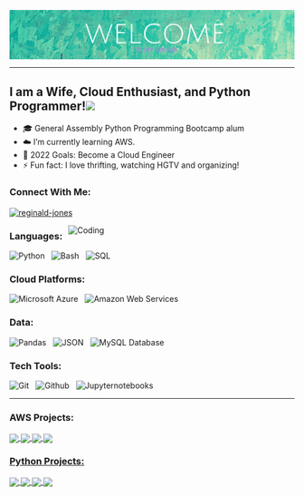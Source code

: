 <a href="https://www.linkedin.com/in/jazmin-channel-449a4683/"><img align="center"  src="https://raw.githubusercontent.com/jazminchannel/jazminchannel/main/banner2.png"/></a>

---

## I am a Wife, Cloud Enthusiast, and Python Programmer!</a><img src="https://media.giphy.com/media/WUlplcMpOCEmTGBtBW/giphy.gif" width="30"> 
</em></p>

- 🎓 General Assembly Python Programming Bootcamp alum
- ☁️ I’m currently learning AWS.
- 🥅 2022 Goals: Become a Cloud Engineer
- ⚡ Fun fact: I love thrifting, watching HGTV and organizing!


### Connect With Me:


<p align="left">
<a href="https://www.linkedin.com/in/jazmin-jones-449a4683/" target="blank"><img align="center" src="https://cdn.jsdelivr.net/npm/simple-icons@3.0.1/icons/linkedin.svg" alt="reginald-jones" height="30" width="40" /></a>
</p>

<img align="right" alt="Coding" width="400" src="https://cdn.dribbble.com/users/2646423/screenshots/5507196/computer.gif">


### Languages:

![Python](https://img.shields.io/badge/Code-Python-informational?style=for-the-badge&logo=python&logoColor=white&color=1ABC9B&labelColor=001837) &nbsp;
![Bash](https://img.shields.io/badge/Code-Bash-informational?style=for-the-badge&logo=bash&logoColor=white&color=1ABC9B&labelColor=001837) &nbsp;
![SQL](https://img.shields.io/badge/Code-SQL-informational?style=for-the-badge&logo=sql&logoColor=white&color=1ABC9B&labelColor=001837) &nbsp;

### Cloud Platforms:

![Microsoft Azure](https://img.shields.io/badge/Tech-Microsoft_Azure-informational?style=for-the-badge&logo=microsoft-azure&logoColor=white&color=1ABC9B&labelColor=001837) &nbsp;
![Amazon Web Services](https://img.shields.io/badge/Tech-Amazon_Web_Services-informational?style=for-the-badge&logo=amazon-web-services&logoColor=white&color=1ABC9B&labelColor=001837) &nbsp;

### Data:
![Pandas](https://img.shields.io/badge/Data-Pandas-informational?style=for-the-badge&logo=pandas&logoColor=white&color=1ABC9B&labelColor=001837) &nbsp;
![JSON](https://img.shields.io/badge/Data-JSON-informational?style=for-the-badge&logo=json&logoColor=white&color=1ABC9B&labelColor=001837) &nbsp;
![MySQL Database](https://img.shields.io/badge/Data-MySQL-informational?style=for-the-badge&logo=MySQl&logoColor=white&color=1ABC9B&labelColor=001837) &nbsp;

### Tech Tools:

![Git](https://img.shields.io/badge/Tech-Git-informational?style=for-the-badge&logo=Git&logoColor=white&color=1ABC9B&labelColor=001837) &nbsp;
![Github](https://img.shields.io/badge/Tech-GitHub-informational?style=for-the-badge&logo=GitHub&logoColor=white&color=1ABC9B&labelColor=001837) &nbsp;
![Jupyternotebooks](https://img.shields.io/badge/Tech-Jupyter_Notebooks-informational?style=for-the-badge&logo=jupyternotebooks&logoColor=white&color=1ABC9B&labelColor=001837) &nbsp;

---


### AWS Projects:

</a>
<a href="https://github.com/jazminchannel/Static-S3-Cloudfront-Website">
  <img align="center" src="https://github-readme-stats-git-masterrstaa-rickstaa.vercel.app/api/pin?username=jazminchannel&repo=Static-S3-Cloudfront-Website&title_color=ffffff&icon_color=00ba9d&text_color=ffffff&bg_color=001837&hide_border=true" />  
  
  </a>
<a href="https://github.com/jazminchannel/AWS-Managed-Microsoft-AD">
  <img align="center" src="https://github-readme-stats-git-masterrstaa-rickstaa.vercel.app/api/pin?username=jazminchannel&repo=AWS-Managed-Microsoft-AD&title_color=ffffff&icon_color=00ba9d&text_color=ffffff&bg_color=001837&hide_border=true" />  

   </a>
<a href="https://github.com/jazminchannel/AWS-VPN-Server">
  <img align="center" src="https://github-readme-stats-git-masterrstaa-rickstaa.vercel.app/api/pin?username=jazminchannel&repo=AWS-VPN-Server&title_color=ffffff&icon_color=00ba9d&text_color=ffffff&bg_color=001837&hide_border=true" />  
  
   </a>
<a href="https://github.com/jazminchannel/AWS-WordPress-Website">
  <img align="center" src="https://github-readme-stats-git-masterrstaa-rickstaa.vercel.app/api/pin?username=jazminchannel&repo=AWS-WordPress-Website&title_color=ffffff&icon_color=00ba9d&text_color=ffffff&bg_color=001837&hide_border=true" />  
  
### Python Projects:

</a>
<a href="https://github.com/jazminchannel/Insert_Coin_Game">
  <img align="center" src="https://github-readme-stats-git-masterrstaa-rickstaa.vercel.app/api/pin?username=jazminchannel&repo=Insert_Coin_Game&title_color=ffffff&icon_color=00ba9d&text_color=ffffff&bg_color=001837&hide_border=true" />  
  
  </a>
<a href="https://github.com/jazminchannel/Budget_Calculator">
  <img align="center" src="https://github-readme-stats-git-masterrstaa-rickstaa.vercel.app/api/pin?username=jazminchannel&repo=Budget_Calculator&title_color=ffffff&icon_color=00ba9d&text_color=ffffff&bg_color=001837&hide_border=true" />  

   </a>
<a href="https://github.com/jazminchannel/Tell-Me-the-Weather">
  <img align="center" src="https://github-readme-stats-git-masterrstaa-rickstaa.vercel.app/api/pin?username=jazminchannel&repo=Tell-Me-the-Weather&title_color=ffffff&icon_color=00ba9d&text_color=ffffff&bg_color=001837&hide_border=true" />  
  
   </a>
<a href="https://github.com/jazminchannel/Speed_Calculator">
  <img align="center" src="https://github-readme-stats-git-masterrstaa-rickstaa.vercel.app/api/pin?username=jazminchannel&repo=Speed_Calculator&title_color=ffffff&icon_color=00ba9d&text_color=ffffff&bg_color=001837&hide_border=true" />  

